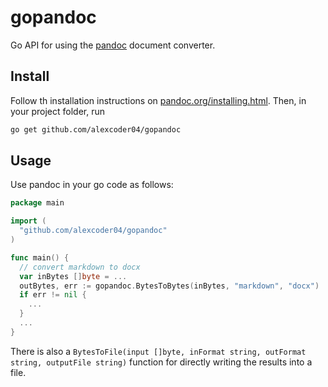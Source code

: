 
# gopandoc

Go API for using the [pandoc](https://pandoc.org/) document converter.

## Install

Follow th installation instructions on [pandoc.org/installing.html](https://pandoc.org/installing.html).
Then, in your project folder, run

```sh
go get github.com/alexcoder04/gopandoc
```

## Usage

Use pandoc in your go code as follows:

```go
package main

import (
  "github.com/alexcoder04/gopandoc"
)

func main() {
  // convert markdown to docx
  var inBytes []byte = ...
  outBytes, err := gopandoc.BytesToBytes(inBytes, "markdown", "docx")
  if err != nil {
    ...
  }
  ...
}
```

There is also a `BytesToFile(input []byte, inFormat string, outFormat string, outputFile string)` function for directly writing the results into a file.
